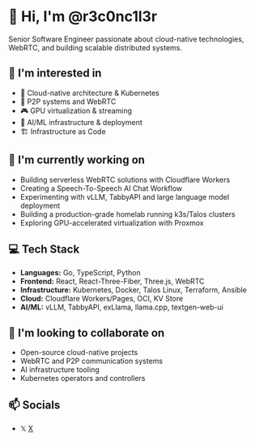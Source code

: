 # 👋 Hi, I'm @r3c0nc1l3r

Senior Software Engineer passionate about cloud-native technologies, WebRTC, and building scalable distributed systems.

## 👀 I'm interested in
- 🚀 Cloud-native architecture & Kubernetes
- 🔐 P2P systems and WebRTC
- 🎮 GPU virtualization & streaming
- 🤖 AI/ML infrastructure & deployment
- 🏗️ Infrastructure as Code

## 🌱 I'm currently working on
- Building serverless WebRTC solutions with Cloudflare Workers
- Creating a Speech-To-Speech AI Chat Workflow
- Experimenting with vLLM, TabbyAPI and large language model deployment
- Building a production-grade homelab running k3s/Talos clusters
- Exploring GPU-accelerated virtualization with Proxmox

## 💻 Tech Stack
- **Languages:** Go, TypeScript, Python
- **Frontend:** React, React-Three-Fiber, Three.js, WebRTC
- **Infrastructure:** Kubernetes, Docker, Talos Linux, Terraform, Ansible
- **Cloud:** Cloudflare Workers/Pages, OCI, KV Store
- **AI/ML:** vLLM, TabbyAPI, exLlama, llama.cpp, textgen-web-ui

## 💞️ I'm looking to collaborate on
- Open-source cloud-native projects
- WebRTC and P2P communication systems
- AI infrastructure tooling
- Kubernetes operators and controllers

## 📫 Socials
- 𝕏 [X](https://x.com/r3c0nc1l3r)

